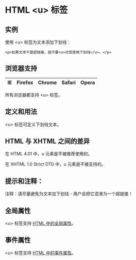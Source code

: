 # HTML &lt;u&gt; 标签

## 实例

使用 &lt;u&gt; 标签为文本添加下划线：

```
<p>如果文本不是超链接，就不要<u>对其使用下划线</u>。</p>

```



## 浏览器支持

| IE | Firefox | Chrome | Safari | Opera |
| --- | --- | --- | --- | --- |

所有浏览器都支持 &lt;u&gt; 标签。

## 定义和用法

&lt;u&gt; 标签可定义下划线文本。

## HTML 与 XHTML 之间的差异

在 HTML 4.01 中，u 元素是不被推荐使用的。

在 XHTML 1.0 Strict DTD 中，u 元素是不被支持的。

## 提示和注释：

注释：请尽量避免为文本加下划线 - 用户会把它混淆为一个超链接！

## 全局属性

&lt;u&gt; 标签支持 [HTML 中的全局属性](/tags/html_ref_standardattributes.asp)。

## 事件属性

&lt;u&gt; 标签支持 [HTML 中的事件属性](/tags/html_ref_eventattributes.asp)。

